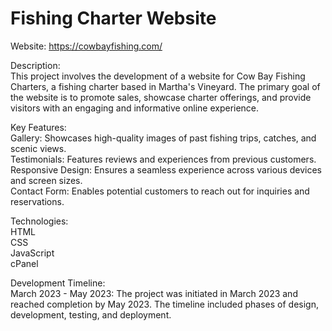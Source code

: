 # Fishing Charter Website

Website: https://cowbayfishing.com/

Description:
<br>
This project involves the development of a website for Cow Bay Fishing Charters, a fishing charter based in Martha's Vineyard. The primary goal of the website is to promote sales, showcase charter offerings, and provide visitors with an engaging and informative online experience.

Key Features:
<br>
Gallery: Showcases high-quality images of past fishing trips, catches, and scenic views.
<br>
Testimonials: Features reviews and experiences from previous customers.
<br>
Responsive Design: Ensures a seamless experience across various devices and screen sizes.
<br>
Contact Form: Enables potential customers to reach out for inquiries and reservations.

Technologies:
<br>
HTML
<br>
CSS
<br>
JavaScript
<br>
cPanel

Development Timeline:
<br>
March 2023 - May 2023: The project was initiated in March 2023 and reached completion by May 2023. The timeline included phases of design, development, testing, and deployment.
